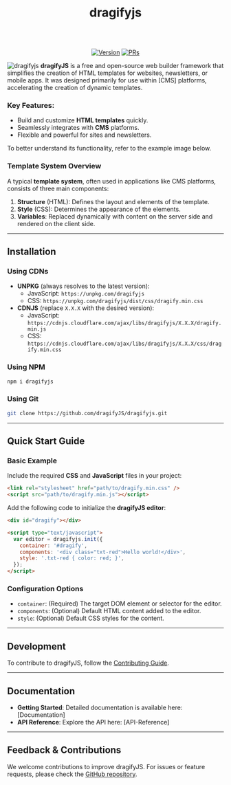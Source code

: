 <h1 align="center">dragifyjs</h1><br><br>
<p align="center">
<a href="https://www.npmjs.com/package/dragifyjs"><img src="https://img.shields.io/npm/v/dragifyjs.svg?sanitize=true" alt="Version"></a>
<a href="https://www.npmjs.com/package/dragifyjs"><img src="https://img.shields.io/badge/PRs-welcome-brightgreen.svg" alt="PRs"></a>
</p>

![dragifyjs](https://res.cloudinary.com/dhumqtbfb/image/upload/v1737644597/dragify_kdomgh.webp)
**dragifyJS** is a free and open-source web builder framework that simplifies the creation of HTML templates for websites, newsletters, or mobile apps. It was designed primarily for use within [CMS] platforms, accelerating the creation of dynamic templates.

### Key Features:

- Build and customize **HTML templates** quickly.
- Seamlessly integrates with **CMS** platforms.
- Flexible and powerful for sites and newsletters.

To better understand its functionality, refer to the example image below.

### Template System Overview

A typical **template system**, often used in applications like CMS platforms, consists of three main components:

1. **Structure** (HTML): Defines the layout and elements of the template.
2. **Style** (CSS): Determines the appearance of the elements.
3. **Variables**: Replaced dynamically with content on the server side and rendered on the client side.

---

## Installation

### Using CDNs

- **UNPKG** (always resolves to the latest version):
  - JavaScript: `https://unpkg.com/dragifyjs`
  - CSS: `https://unpkg.com/dragifyjs/dist/css/dragify.min.css`
- **CDNJS** (replace `X.X.X` with the desired version):
  - JavaScript: `https://cdnjs.cloudflare.com/ajax/libs/dragifyjs/X.X.X/dragify.min.js`
  - CSS: `https://cdnjs.cloudflare.com/ajax/libs/dragifyjs/X.X.X/css/dragify.min.css`

### Using NPM

```bash
npm i dragifyjs
```

### Using Git

```bash
git clone https://github.com/dragifyJS/dragifyjs.git
```

---

## Quick Start Guide

### Basic Example

Include the required **CSS** and **JavaScript** files in your project:

```html
<link rel="stylesheet" href="path/to/dragify.min.css" />
<script src="path/to/dragify.min.js"></script>
```

Add the following code to initialize the **dragifyJS editor**:

```html
<div id="dragify"></div>

<script type="text/javascript">
  var editor = dragifyjs.init({
    container: '#dragify',
    components: '<div class="txt-red">Hello world!</div>',
    style: '.txt-red { color: red; }',
  });
</script>
```

### Configuration Options

- `container`: (Required) The target DOM element or selector for the editor.
- `components`: (Optional) Default HTML content added to the editor.
- `style`: (Optional) Default CSS styles for the content.

---

## Development

To contribute to dragifyJS, follow the [Contributing Guide](https://github.com/dragifyJS/dragifyjs/blob/master/CONTRIBUTING.md).

---

## Documentation

- **Getting Started**: Detailed documentation is available here: [Documentation]
- **API Reference**: Explore the API here: [API-Reference]

---

## Feedback & Contributions

We welcome contributions to improve dragifyJS. For issues or feature requests, please check the [GitHub repository](https://github.com/dragifyJS/dragifyjs).
